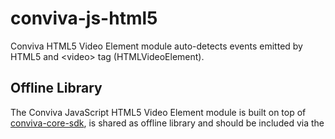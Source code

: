 # conviva-js-html5
Conviva HTML5 Video Element module auto-detects events emitted by HTML5 and &lt;video&gt; tag (HTMLVideoElement).

## Offline Library
The Conviva JavaScript HTML5 Video Element module is built on top of <a href="https://github.com/Conviva/conviva-js-coresdk">conviva-core-sdk</a>, is shared as offline library and should be included via the <script> tag in the application.

```
<script type="text/javascript" src="<PATH>/conviva-core-sdk.js"></script>
<script type="text/javascript" src="<PATH>/conviva-html5native-impl.js"></script>
```

## Install via npm 

```
npm install @convivainc/conviva-js-html5 --save
```

## Usage

```
import Conviva from '@convivainc/conviva-js-coresdk';
import ConvivaModule from '@convivainc/conviva-js-html5';
or
const Conviva = require('@convivainc/conviva-js-coresdk');
const ConvivaModule = require('@convivainc/conviva-js-html5');
```

## Note:
* Refer https://community.conviva.com/ for integration guidelines.